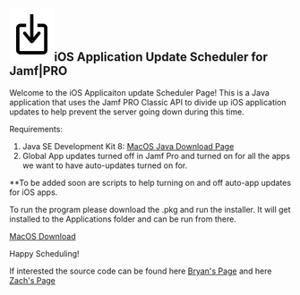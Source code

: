 ## ![logo](Resources/update.png)iOS Application Update Scheduler for Jamf|PRO

Welcome to the iOS Applicaiton update Scheduler Page! This is a Java application that uses the Jamf PRO Classic API to divide up iOS application updates to help prevent the server going down during this time.

Requirements:

 1. Java SE Development Kit 8:  [MacOS Java Download Page](http://www.oracle.com/technetwork/java/javase/downloads/jdk8-downloads-2133151.html)
 2. Global App updates turned off in Jamf Pro and turned on for all the apps we want to have auto-updates turned on for. 
 
 **To be added soon are scripts to help turning on and off auto-app updates for iOS apps. 
 
To run the program please download the .pkg and run the installer. It will get installed to the Applications folder and can be run from there.

[MacOS Download](App-Update-Scheduler.pkg)

Happy Scheduling! 

If interested the source code can be found here [Bryan's Page](https://github.com/blarson007/app-update-scheduler) and here [Zach's Page](https://github.com/zdorow/app-update-scheduler)
